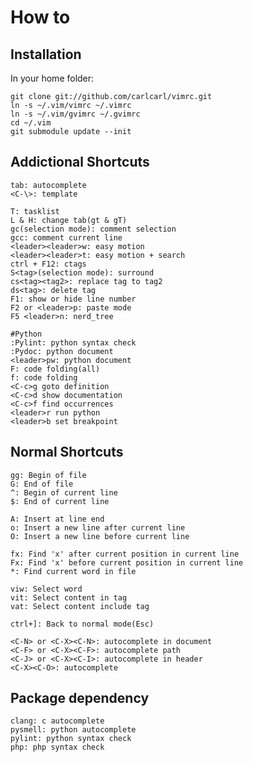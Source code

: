 # How to #

## Installation ##
In your home folder:

	git clone git://github.com/carlcarl/vimrc.git
	ln -s ~/.vim/vimrc ~/.vimrc
	ln -s ~/.vim/gvimrc ~/.gvimrc
	cd ~/.vim
	git submodule update --init

## Addictional Shortcuts ##

	tab: autocomplete
	<C-\>: template

	T: tasklist
	L & H: change tab(gt & gT)
	gc(selection mode): comment selection
	gcc: comment current line
	<leader><leader>w: easy motion
	<leader><leader>t: easy motion + search
	ctrl + F12: ctags
	S<tag>(selection mode): surround
	cs<tag><tag2>: replace tag to tag2
	ds<tag>: delete tag
	F1: show or hide line number
	F2 or <leader>p: paste mode
	F5 <leader>n: nerd_tree

	#Python
	:Pylint: python syntax check
	:Pydoc: python document
	<leader>pw: python document
	F: code folding(all)
	f: code folding
	<C-c>g goto definition
	<C-c>d show documentation
	<C-c>f find occurrences
	<leader>r run python
	<leader>b set breakpoint

## Normal Shortcuts ##

   	gg: Begin of file
	G: End of file
	^: Begin of current line
	$: End of current line

	A: Insert at line end
	o: Insert a new line after current line
	O: Insert a new line before current line

	fx: Find 'x' after current position in current line
	Fx: Find 'x' before current position in current line
	*: Find current word in file

	viw: Select word
	vit: Select content in tag 
	vat: Select content include tag

	ctrl+]: Back to normal mode(Esc)

	<C-N> or <C-X><C-N>: autocomplete in document
	<C-F> or <C-X><C-F>: autocomplete path
	<C-J> or <C-X><C-I>: autocomplete in header
	<C-X><C-O>: autocomplete

## Package dependency ##

	clang: c autocomplete
	pysmell: python autocomplete
	pylint: python syntax check
	php: php syntax check 

